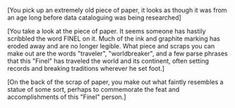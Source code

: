 [You pick up an extremely old piece of paper, it looks as though it was from an age long before data cataloguing was being researched]  
  
[You take a look at the piece of paper. It seems someone has hastily scribbled the word FINEL on it. Much of the ink and graphite marking has eroded away and are no longer legible. What piece and scraps you can make out are the words "traveler", "worldbreaker", and a few parse phrases that this "Finel" has traveled the world and its continent, often setting records and breaking traditions wherever he set foot.]  
  
[On the back of the scrap of paper, you make out what faintly resembles a statue of some sort, perhaps to commemorate the feat and accomplishments of this "Finel" person.]  
